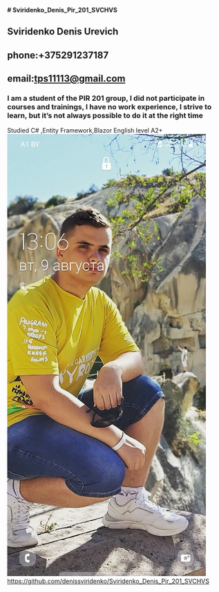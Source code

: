 **# Sviridenko_Denis_Pir_201_SVCHVS**
##  Sviridenko Denis Urevich
## phone:+375291237187
## email:tps11113@gmail.com
### I am a student of the PIR 201 group, I did not participate in courses and trainings, I have no work experience, I strive to learn, but it’s not always possible to do it at the right time
Studied C# ,Entity Framework,Blazor
English level A2+
![[Vivaldi logo]](Y9wh3_EHB-U.jpg)
https://github.com/denissviridenko/Sviridenko_Denis_Pir_201_SVCHVS
